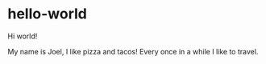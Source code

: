 # hello-world

Hi world!

My name is Joel, I like pizza and tacos!
Every once in a while I like to travel.
